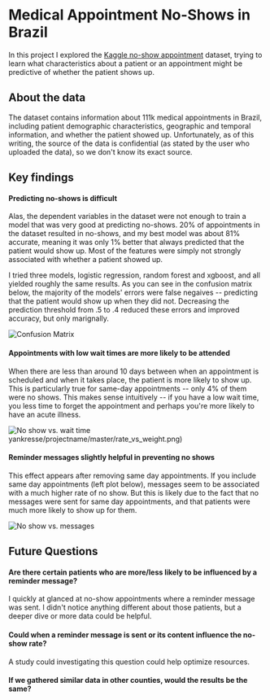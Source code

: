 # Medical Appointment No-Shows in Brazil

In this project I explored the [Kaggle no-show appointment](https://www.kaggle.com/joniarroba/noshowappointments/version/5) dataset, trying to learn what characteristics about a patient or an appointment might be predictive of whether the patient shows up.

## About the data

The dataset contains information about 111k medical appointments in Brazil, including patient demographic characteristics, geographic and temporal information, and whether the patient showed up. Unfortunately, as of this writing, the source of the data is confidential (as stated by the user who uploaded the data), so we don't know its exact source.


## Key findings

#### Predicting no-shows is difficult

Alas, the dependent variables in the dataset were not enough to train a model that was very good at predicting no-shows. 20% of appointments in the dataset resulted in no-shows, and my best model was about 81% accurate, meaning it was only 1% better that always predicted that the patient would show up. Most of the features were simply not strongly associated with whether a patient showed up.

I tried three models, logistic regression, random forest and xgboost, and all yielded roughly the same results. As you can see in the confusion matrix below, the majority of the models' errors were false negaives -- predicting that the patient would show up when they did not. Decreasing the prediction threshold from .5 to .4 reduced these errors and improved accuracy, but only marignally.

![Confusion Matrix](https://raw.githubusercontent.com/ryankresse/projectname/master/confusion_matrix.png)

#### Appointments with low wait times are more likely to be attended

When there are less than around 10 days between when an appointment is scheduled and when it takes place, the patient is more likely to show up. This is particularly true for same-day appointments -- only 4% of them were no shows. This makes sense intuitively -- if you have a low wait time, you less time to forget the appointment and perhaps you're more likely to have an acute illness.

![No show vs. wait time](https://raw.githubusercontent.com/ryankresse/projectname/master/rate_vs_weight.png)
yankresse/projectname/master/rate_vs_weight.png)


#### Reminder messages slightly helpful in preventing no shows

This effect appears after removing same day appointments. If you include same day appointments (left plot below), messages seem to be associated with a much higher rate of no show. But this is likely due to the fact that no messages were sent for same day appointments, and that patients were much more likely to show up for them.

![No show vs. messages](https://raw.githubusercontent.com/ryankresse/projectname/master/rate_vs_message.png)



## Future Questions

#### Are there certain patients who are more/less likely to be influenced by a reminder message?
I quickly at glanced at no-show appointments where a reminder message was sent. I didn't notice anything different about those patients, but a deeper dive or more data could be helpful.

####  Could when a reminder message is sent or its content influence the no-show rate?
A study could investigating this question could help optimize resources.

#### If we gathered similar data in other counties, would the results be the same?












